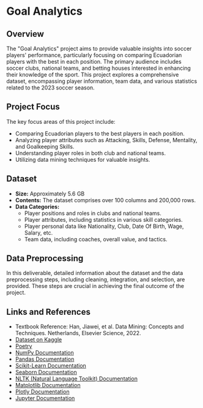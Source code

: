 # Goal Analytics

## Overview

The "Goal Analytics" project aims to provide valuable insights into soccer players' performance, particularly focusing on comparing Ecuadorian players with the best in each position. The primary audience includes soccer clubs, national teams, and betting houses interested in enhancing their knowledge of the sport. This project explores a comprehensive dataset, encompassing player information, team data, and various statistics related to the 2023 soccer season.

## Project Focus

The key focus areas of this project include:

- Comparing Ecuadorian players to the best players in each position.
- Analyzing player attributes such as Attacking, Skills, Defense, Mentality, and Goalkeeping Skills.
- Understanding player roles in both club and national teams.
- Utilizing data mining techniques for valuable insights.

## Dataset

- **Size:** Approximately 5.6 GB
- **Contents:** The dataset comprises over 100 columns and 200,000 rows.
- **Data Categories:**
  - Player positions and roles in clubs and national teams.
  - Player attributes, including statistics in various skill categories.
  - Player personal data like Nationality, Club, Date Of Birth, Wage, Salary, etc.
  - Team data, including coaches, overall value, and tactics.

## Data Preprocessing

In this deliverable, detailed information about the dataset and the data preprocessing steps, including cleaning, integration, and selection, are provided. These steps are crucial in achieving the final outcome of the project.

## Links and References

- Textbook Reference: Han, Jiawei, et al. Data Mining: Concepts and Techniques. Netherlands, Elsevier Science, 2022.
- [Dataset on Kaggle](https://www.kaggle.com/datasets/stefanoleone992/fifa-23-complete-player-dataset/data?select=male_players.csv)
- [Poetry](https://python-poetry.org/)
- [NumPy Documentation](https://numpy.org/doc/)
- [Pandas Documentation](https://pandas.pydata.org/docs/user_guide/index.html#user-guide)
- [Scikit-Learn Documentation](https://scikit-learn.org/stable/modules/classes.html)
- [Seaborn Documentation](https://seaborn.pydata.org/)
- [NLTK (Natural Language Toolkit) Documentation](https://www.nltk.org/)
- [Matplotlib Documentation](https://matplotlib.org/stable/index.html)
- [Plotly Documentation](https://plotly.com/python/)
- [Jupyter Documentation](https://docs.jupyter.org/en/latest/)
